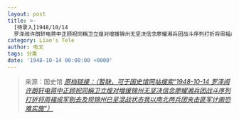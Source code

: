 ```yaml
---
layout: post
title: >-
  [待录入]1948/10/14
  罗泽闿许朗轩电蒋中正顾祝同稱卫立煌对增援锦州无坚决信念廖耀湘兵团战斗序列打折将周福成军剔去及现锦州已呈混战状态我以南北两兵团夹击匪军计画恐难实施
category: Liao's Tele
author: 电文
tags: 分类
date: '1948-10-14 00:00:00 +0000'
---
```



> 来源：国史馆 [*原档链接：（暂缺，可于国史馆网站搜索“1948-10-14 罗泽闿许朗轩电蒋中正顾祝同稱卫立煌对增援锦州无坚决信念廖耀湘兵团战斗序列打折将周福成军剔去及现锦州已呈混战状态我以南北两兵团夹击匪军计画恐难实施“）*]()

